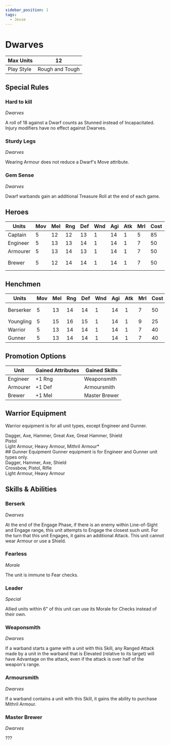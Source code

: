 ```yaml
---
sidebar_position: 1
tags:
  - Jesse
---
```

# Dwarves

| Max Units  | 12              |
| ---------- | --------------- |
| Play Style | Rough and Tough |
## Special Rules

### Hard to kill
*Dwarves*

A roll of 18 against a Dwarf counts as Stunned instead of Incapacitated. Injury modifiers have no effect against Dwarves.

### Sturdy Legs
*Dwarves*

Wearing Armour does not reduce a Dwarf's Move attribute.

### Gem Sense
*Dwarves*

Dwarf warbands gain an additional Treasure Roll at the end of each game.
## Heroes
| Units    | Mov | Mel | Rng | Def | Wnd | Agi | Atk | Mrl | Cost | Abilities     | Cap |
| -------- | --- | --- | --- | --- | --- | --- | --- | --- | ---- | ------------- | --- |
| Captain  | 5   | 12  | 12  | 13  | 1   | 14  | 1   | 5   | 85   | Leader        | 1   |
| Engineer | 5   | 13  | 13  | 14  | 1   | 14  | 1   | 7   | 50   | Weaponsmith   | -   |
| Armourer | 5   | 13  | 14  | 13  | 1   | 14  | 1   | 7   | 50   | Armoursmith   | -   |
| Brewer   | 5   | 12  | 14  | 14  | 1   | 14  | 1   | 7   | 50   | Master Brewer | -   |

## Henchmen
| Units     | Mov | Mel | Rng | Def | Wnd | Agi | Atk | Mrl | Cost | Abilities         | Cap |
| --------- | --- | --- | --- | --- | --- | --- | --- | --- | ---- | ----------------- | --- |
| Berserker | 5   | 13  | 14  | 14  | 1   | 14  | 1   | 7   | 50   | Berserk, Fearless | 2   |
| Youngling | 5   | 15  | 16  | 15  | 1   | 14  | 1   | 9   | 25   |                   | -   |
| Warrior   | 5   | 13  | 14  | 14  | 1   | 14  | 1   | 7   | 40   |                   | -   |
| Gunner    | 5   | 13  | 14  | 14  | 1   | 14  | 1   | 7   | 40   |                   | 4   |

## Promotion Options

| Unit     | Gained Attributes | Gained Skills |
| -------- | ----------------- | ------------- |
| Engineer | +1 Rng            | Weaponsmith   |
| Armourer | +1 Def            | Armoursmith   |
| Brewer   | +1 Mel            | Master Brewer |

## Warrior Equipment
Warrior equipment is for all unit types, except Engineer and Gunner.

<div name='melee-weapons'>
Dagger, Axe, Hammer, Great Axe, Great Hammer, Shield
</div>
<div name='ranged-weapons'>
Pistol
</div>
<div name='armour'>
Light Armour, Heavy Armour, Mithril Armour*
</div>
## Gunner Equipment
Gunner equipment is for Engineer and Gunner unit types only.

<div name='melee-weapons'>
Dagger, Hammer, Axe, Shield
</div>
<div name='ranged-weapons'>
Crossbow, Pistol, Rifle
</div>
<div name='armour'>
Light Armour, Heavy Armour
</div>


## Skills & Abilities 
### Berserk
*Dwarves*

At the end of the Engage Phase, if there is an enemy within Line-of-Sight and Engage range, this unit attempts to Engage the closest such unit. For the turn that this unit Engages, it gains an additional Attack. This unit cannot wear Armour or use a Shield.

### Fearless
*Morale*

The unit is immune to Fear checks.
### Leader
*Special*

Allied units within 6" of this unit can use its Morale for Checks instead of their own.

### Weaponsmith
*Dwarves*

If a warband starts a game with a unit with this Skill, any Ranged Attack made by a unit in the warband that is Elevated (relative to its target) will have Advantage on the attack, even if the attack is over half of the weapon's range.

### Armoursmith
*Dwarves*

If a warband contains a unit with this Skill, it gains the ability to purchase Mithril Armour.
### Master Brewer
*Dwarves*

???